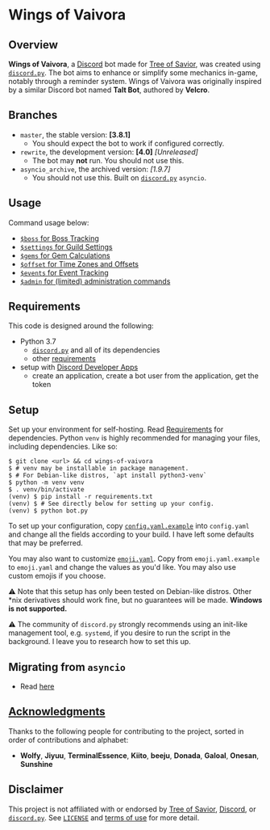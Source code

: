 # Wings of Vaivora

## Overview

**Wings of Vaivora**, a [Discord][discord] bot made for [Tree of Savior][tos], was created using [`discord.py`][discord.py]. The bot aims to enhance or simplify some mechanics in-game, notably through a reminder system. Wings of Vaivora was originally inspired by a similar Discord bot named **Talt Bot**, authored by **Velcro**.

## Branches

- `master`, the stable version: **[3.8.1]**
    - You should expect the bot to work if configured correctly.
- `rewrite`, the development version: **[4.0]** *[Unreleased]*
    - The bot may **not** run. You should not use this.
- `asyncio_archive`, the archived version: *[1.9.7]*
    - You should not use this. Built on [`discord.py`][discord.py] `asyncio`.

## Usage

Command usage below:

- [`$boss` for Boss Tracking](docs/BOSS.md)
- [`$settings` for Guild Settings](docs/SETTINGS.md)
- [`$gems` for Gem Calculations](docs/GEMS.md)
- [`$offset` for Time Zones and Offsets](docs/OFFSET.md)
- [`$events` for Event Tracking](docs/EVENTS.md)
- [`$admin` for (limited) administration commands](docs/ADMIN.md)

## Requirements

This code is designed around the following:

- Python 3.7
    - [`discord.py`][discord.py] and all of its dependencies
    - other [requirements](requirements.txt)
- setup with [Discord Developer Apps][dev]
    - create an application, create a bot user from the application, get the token

## Setup

Set up your environment for self-hosting. Read [Requirements](#Requirements) for dependencies.
Python `venv` is highly recommended for managing your files, including dependencies.
Like so:

```
$ git clone <url> && cd wings-of-vaivora
$ # venv may be installable in package management.
$ # For Debian-like distros, `apt install python3-venv`
$ python -m venv venv
$ . venv/bin/activate
(venv) $ pip install -r requirements.txt
(venv) $ # See directly below for setting up your config.
(venv) $ python bot.py
```

To set up your configuration, copy [`config.yaml.example`](config.yaml.example) into `config.yaml` and change all the fields according to your build. I have left some defaults that may be preferred.

You may also want to customize [`emoji.yaml`](emoji.yaml.example). Copy from `emoji.yaml.example` to `emoji.yaml` and change the values as you'd like. You may also use custom emojis if you choose.

⚠️ Note that this setup has only been tested on Debian-like distros. Other *nix derivatives should work fine, but no guarantees will be made. **Windows is not supported.**

⚠️ The community of `discord.py` strongly recommends using an init-like management tool, e.g. `systemd`, if you desire to run the script in the background. I leave you to research how to set this up.

## Migrating from `asyncio`

- Read [here](docs/MIGRATING.md)

## [Acknowledgments](ACKNOWLEDGMENTS.md)

Thanks to the following people for contributing to the project, sorted in order of contributions and alphabet:

- **Wolfy**, **Jiyuu**, **TerminalEssence**, **Kiito**, **beeju**, **Donada**, **Galoal**, **Onesan**, **Sunshine**

## Disclaimer

This project is not affiliated with or endorsed by [Tree of Savior][tos], [Discord][discord], or [`discord.py`][discord.py]. See [`LICENSE`](LICENSE) and [terms of use](TERMS.md) for more detail.


[tos]: https://treeofsavior.com/
[discord]: https://discordapp.com/
[discord.py]: https://github.com/Rapptz/discord.py
[api]: http://discordpy.readthedocs.io/en/latest/api.html
[dev]: https://discordapp.com/developers/applications/me
